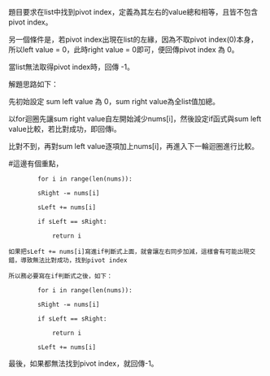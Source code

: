 題目要求在list中找到pivot index，定義為其左右的value總和相等，且皆不包含pivot index。

另一個條件是，若pivot index出現在list的左緣，因為不取pivot index(0)本身，所以left value = 0，此時right value = 0即可，便回傳pivot index 為 0。

當list無法取得pivot index時，回傳 -1。

解題思路如下：

先初始設定 sum left value 為 0，sum right value為全list值加總。

以for迴圈先讓sum right value自左開始減少nums[i]，然後設定if函式與sum left value比較，若比對成功，即回傳i。

  比對不到，再對sum left value逐項加上nums[i]，再進入下一輪迴圈進行比較。
  
#這邊有個重點，

            for i in range(len(nums)):
            
            sRight -= nums[i]
            
            sLeft += nums[i]
            
            if sLeft == sRight:
            
                return i
          
    如果把sLeft += nums[i]寫進if判斷式上面，就會讓左右同步加減，這樣會有可能出現交錯，導致無法比對成功，找到pivot index
    
    所以務必要寫在if判斷式之後，如下：
    
            for i in range(len(nums)):
            
            sRight -= nums[i]
            
            if sLeft == sRight:
            
                return i
                
            sLeft += nums[i]
            
最後，如果都無法找到pivot index，就回傳-1。
            

